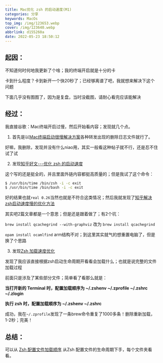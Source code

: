 ```yaml
---
title: Mac优化 zsh 的启动速度(M1)
categories: 分享
keywords: MacOs
top_img: /img/123653.webp
cover: /img/123640.webp
abbrlink: d155260a
date: 2022-05-23 18:50:12
---
```


##  起因：

不知道何时何地我更新了个啥；我的终端开启就是十分的卡

卡到什么程度？卡到新开一个快20秒了；已经够离谱了吧，我就想来解决下这个问题

下面几乎没有图图了，因为是复盘，当时没截图，请耐心看完应该能解决

##  经过：

我直接谷歌：Mac终端开启过慢，然后开始看内容；发现就几个点。

1. 首先是以[Mac终端启动很慢解决方案](https://blog.csdn.net/Bobby_world/article/details/79673790)各种转发出现的删除日志文件就行了。

好嘛，我删除，发现并没有什么niao用，其实一般看这种帖子就不行，还是忍不住试了试

2. 发现[知乎好文---优化 zsh 的启动速度](https://zhuanlan.zhihu.com/p/464117825)

这个写的还是挺全的，并且里面外链内容都挺高质量的；但是我试了这个命令：

```bash
$ /usr/bin/time /bin/zsh -i -c exit
$ /usr/bin/time /bin/bash -i -c exit
```

好的结果也就`real 0.26`当然也就是不符合这类情况；然后我就发现了[知乎解决zsh启动速度慢的优化方法](https://zhuanlan.zhihu.com/p/68303393)

其实吧2篇文章都是一个意思；但是还是跟着做了；有2个坑：

`brew install qcachegrind --with-graphviz` 改为 `brew install qcachegrind`

`opam install ocamlfind` arm结构不对；到这里其实就气的想重置电脑了，但是换了个思路

3. 发现[Zsh 加载速度优化](https://wxnacy.com/2019/04/04/zsh-speed-optimization/)

发现了我应该直接根据zsh启动生命周期开看看会加载什么；也就是说完整的文件加载过程

前面只是涉及了某些部分文件；简单看了看那么就是：

**当打开新的 Terminal 时，配置加载顺序为 ~/.zshenv ~/.zprofile ~/.zshrc ~/.zlogin**

**执行 zsh 时，配置加载顺序为 ~/.zshenv ~/.zshrc**

成功，我在`~/.zprofile`发现了一条brew命令重复了1000多条！删除重新加载，1-2秒；完美！

##  总结：

可以从 [Zsh 配置文件加载顺序](https://wxnacy.com/2018/10/08/zsh-startup-files/) 从Zsh 配置文件的生命周期下手，每个文件夹看看。